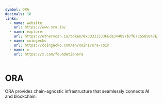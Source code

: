 ```yaml
---
symbol: ORA
decimals: 18
links:
  - name: website
    url: https://www.ora.io/
  - name: explorer
    url: https://etherscan.io/token/0x33333333FEde34409Fb7f67c6585047E1F653333
  - name: coingecko
    url: https://coingecko.com/en/coins/ora-coin
  - name: x
    url: https://x.com/foundationora
---
```


# ORA

ORA provides chain-agnostic infrastructure that seamlessly connects AI and blockchain.
